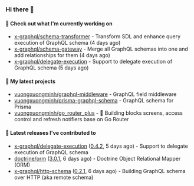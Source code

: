 ### Hi there 👋

#### 👷 Check out what I'm currently working on

- [x-graphql/schema-transformer](https://github.com/x-graphql/schema-transformer) - Transform SDL and enhance query execution of GraphQL schema (4 days ago)
- [x-graphql/schema-gateway](https://github.com/x-graphql/schema-gateway) - Merge all GraphQL schemas into one and add relationships for them (4 days ago)
- [x-graphql/delegate-execution](https://github.com/x-graphql/delegate-execution) - Support to delegate execution of GraphQL schema (5 days ago)

#### 🌱 My latest projects

- [vuongxuongminh/graphql-middleware](https://github.com/vuongxuongminh/graphql-middleware) - GraphQL field middleware
- [vuongxuongminh/prisma-graphql-schema](https://github.com/vuongxuongminh/prisma-graphql-schema) - GraphQL schema for Prisma
- [vuongxuongminh/go_router_plus](https://github.com/vuongxuongminh/go_router_plus) - :office: Building blocks screens, access control and refresh notifiers base on Go Router

#### 🔭 Latest releases I've contributed to

- [x-graphql/delegate-execution](https://github.com/x-graphql/delegate-execution) ([0.4.2](https://github.com/x-graphql/delegate-execution/releases/tag/0.4.2), 5 days ago) - Support to delegate execution of GraphQL schema
- [doctrine/orm](https://github.com/doctrine/orm) ([3.0.1](https://github.com/doctrine/orm/releases/tag/3.0.1), 6 days ago) - Doctrine Object Relational Mapper (ORM)
- [x-graphql/http-schema](https://github.com/x-graphql/http-schema) ([0.2.1](https://github.com/x-graphql/http-schema/releases/tag/0.2.1), 6 days ago) - Building GraphQL schema over HTTP (aka remote schema)
